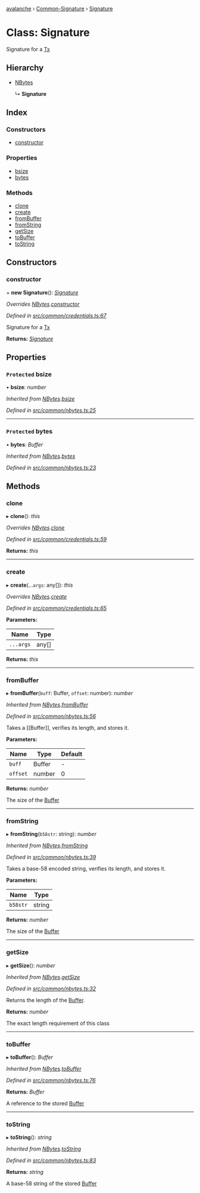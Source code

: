 [avalanche](../README.md) › [Common-Signature](../modules/common_signature.md) › [Signature](common_signature.signature.md)

# Class: Signature

Signature for a [Tx](api_avm_transactions.tx.md)

## Hierarchy

* [NBytes](common_nbytes.nbytes.md)

  ↳ **Signature**

## Index

### Constructors

* [constructor](common_signature.signature.md#constructor)

### Properties

* [bsize](common_signature.signature.md#protected-bsize)
* [bytes](common_signature.signature.md#protected-bytes)

### Methods

* [clone](common_signature.signature.md#clone)
* [create](common_signature.signature.md#create)
* [fromBuffer](common_signature.signature.md#frombuffer)
* [fromString](common_signature.signature.md#fromstring)
* [getSize](common_signature.signature.md#getsize)
* [toBuffer](common_signature.signature.md#tobuffer)
* [toString](common_signature.signature.md#tostring)

## Constructors

###  constructor

\+ **new Signature**(): *[Signature](common_signature.signature.md)*

*Overrides [NBytes](common_nbytes.nbytes.md).[constructor](common_nbytes.nbytes.md#constructor)*

*Defined in [src/common/credentials.ts:67](https://github.com/ava-labs/avalanche.js/blob/a2feb77/src/common/credentials.ts#L67)*

Signature for a [Tx](api_avm_transactions.tx.md)

**Returns:** *[Signature](common_signature.signature.md)*

## Properties

### `Protected` bsize

• **bsize**: *number*

*Inherited from [NBytes](common_nbytes.nbytes.md).[bsize](common_nbytes.nbytes.md#protected-bsize)*

*Defined in [src/common/nbytes.ts:25](https://github.com/ava-labs/avalanche.js/blob/a2feb77/src/common/nbytes.ts#L25)*

___

### `Protected` bytes

• **bytes**: *Buffer*

*Inherited from [NBytes](common_nbytes.nbytes.md).[bytes](common_nbytes.nbytes.md#protected-bytes)*

*Defined in [src/common/nbytes.ts:23](https://github.com/ava-labs/avalanche.js/blob/a2feb77/src/common/nbytes.ts#L23)*

## Methods

###  clone

▸ **clone**(): *this*

*Overrides [NBytes](common_nbytes.nbytes.md).[clone](common_nbytes.nbytes.md#abstract-clone)*

*Defined in [src/common/credentials.ts:59](https://github.com/ava-labs/avalanche.js/blob/a2feb77/src/common/credentials.ts#L59)*

**Returns:** *this*

___

###  create

▸ **create**(...`args`: any[]): *this*

*Overrides [NBytes](common_nbytes.nbytes.md).[create](common_nbytes.nbytes.md#abstract-create)*

*Defined in [src/common/credentials.ts:65](https://github.com/ava-labs/avalanche.js/blob/a2feb77/src/common/credentials.ts#L65)*

**Parameters:**

Name | Type |
------ | ------ |
`...args` | any[] |

**Returns:** *this*

___

###  fromBuffer

▸ **fromBuffer**(`buff`: Buffer, `offset`: number): *number*

*Inherited from [NBytes](common_nbytes.nbytes.md).[fromBuffer](common_nbytes.nbytes.md#frombuffer)*

*Defined in [src/common/nbytes.ts:56](https://github.com/ava-labs/avalanche.js/blob/a2feb77/src/common/nbytes.ts#L56)*

Takes a [[Buffer]], verifies its length, and stores it.

**Parameters:**

Name | Type | Default |
------ | ------ | ------ |
`buff` | Buffer | - |
`offset` | number | 0 |

**Returns:** *number*

The size of the [Buffer](https://github.com/feross/buffer)

___

###  fromString

▸ **fromString**(`b58str`: string): *number*

*Inherited from [NBytes](common_nbytes.nbytes.md).[fromString](common_nbytes.nbytes.md#fromstring)*

*Defined in [src/common/nbytes.ts:39](https://github.com/ava-labs/avalanche.js/blob/a2feb77/src/common/nbytes.ts#L39)*

Takes a base-58 encoded string, verifies its length, and stores it.

**Parameters:**

Name | Type |
------ | ------ |
`b58str` | string |

**Returns:** *number*

The size of the [Buffer](https://github.com/feross/buffer)

___

###  getSize

▸ **getSize**(): *number*

*Inherited from [NBytes](common_nbytes.nbytes.md).[getSize](common_nbytes.nbytes.md#getsize)*

*Defined in [src/common/nbytes.ts:32](https://github.com/ava-labs/avalanche.js/blob/a2feb77/src/common/nbytes.ts#L32)*

Returns the length of the [Buffer](https://github.com/feross/buffer).

**Returns:** *number*

The exact length requirement of this class

___

###  toBuffer

▸ **toBuffer**(): *Buffer*

*Inherited from [NBytes](common_nbytes.nbytes.md).[toBuffer](common_nbytes.nbytes.md#tobuffer)*

*Defined in [src/common/nbytes.ts:76](https://github.com/ava-labs/avalanche.js/blob/a2feb77/src/common/nbytes.ts#L76)*

**Returns:** *Buffer*

A reference to the stored [Buffer](https://github.com/feross/buffer)

___

###  toString

▸ **toString**(): *string*

*Inherited from [NBytes](common_nbytes.nbytes.md).[toString](common_nbytes.nbytes.md#tostring)*

*Defined in [src/common/nbytes.ts:83](https://github.com/ava-labs/avalanche.js/blob/a2feb77/src/common/nbytes.ts#L83)*

**Returns:** *string*

A base-58 string of the stored [Buffer](https://github.com/feross/buffer)
